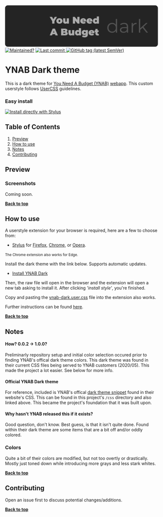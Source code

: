 <p align="left">
  <img width=580px src="img/ynab-dark-logo.svg">
  <br>
  <a style="display: inline-block" href="https://github.com/obscuredetour/ynab-dark/">
    <img alt="Maintained?" src="https://img.shields.io/maintenance/yes/2020.svg?colorB=%23144b6c">
  </a>
  <a href="https://github.com/obscuredetour/ynab-dark/commits/master">
    <img alt="Last commit" src="https://img.shields.io/github/last-commit/obscuredetour/ynab-dark.svg?colorB=%23144b6c">
  </a>
  <a href="https://github.com/obscuredetour/ynab-dark/tags">
    <img alt="GitHub tag (latest SemVer)" src="https://img.shields.io/github/tag/obscuredetour/ynab-dark.svg?color=%23144b6c&label=version">
  </a>
  
</p>

# YNAB Dark theme
This is a dark theme for [You Need A Budget (YNAB)](https://www.youneedabudget.com/)  [webapp](https://app.youneedabudget.com/). This custom userstyle follows [UserCSS](https://github.com/openstyles/stylus/wiki/UserCSS) guidelines.

### Easy install

[![Install directly with Stylus](https://img.shields.io/badge/Install%20directly%20with-Stylus-144b6c.svg)](https://github.com/obscuredetour/ynab-dark/raw/master/css/ynab-dark.user.css)

## Table of Contents

1. [Preview](#preview)
2. [How to use](#how-to-use)
3. [Notes](#notes)
4. [Contributing](#contributing)

## Preview

### Screenshots

Coming soon.
<!-- ![Name](img/ss-name.png) -->

**[Back to top](#table-of-contents)**

## How to use

A userstyle extension for your browser is required, here are a few to choose from:

- [Stylus](https://github.com/openstyles/stylus) for [Firefox](https://addons.mozilla.org/en-US/firefox/addon/styl-us/), [Chrome](https://chrome.google.com/webstore/detail/stylus/clngdbkpkpeebahjckkjfobafhncgmne?hl=en), or [Opera](https://addons.opera.com/en-gb/extensions/details/stylus/).

<small>The Chrome extension also works for Edge.</small>

Install the dark theme with the link below. Supports automatic updates.

- [Install YNAB Dark](https://github.com/obscuredetour/ynab-dark/raw/master/ynab-dark.user.css)

Then, the raw file will open in the browser and the extension will open a new tab asking to install it. After clicking *'install style'*, you're finished.

Copy and pasting the [ynab-dark.user.css](https://github.com/obscuredetour/ynab-dark/raw/master/css/ynab-dark.user.css) file into the extension also works.

Further instructions can be found [here](https://github.com/openstyles/stylus/wiki/UserCSS#usercss-file).

**[Back to top](#table-of-contents)**

## Notes

#### How? 0.0.2 -> 1.0.0?
Preliminarly repository setup and initial color selection occured prior to finding YNAB's offical dark theme colors. This dark theme was found in their current CSS files being served to YNAB customers (2020/05). This made the project a lot easier. See below for more info.

#### Official YNAB Dark theme
For reference, included is YNAB's offical [dark theme snippet](css/ynab-dark-official.css) found in their website's CSS. This can be found in this project's `/css` directory and also linked above. This became the project's foundation that it was built upon.

#### Why hasn't YNAB released this if it exists?
Good question, don't know. Best guess, is that it isn't quite done. Found within their dark theme are some items that are  a bit off and/or oddly colored.

### Colors
Quite a bit of their colors are modified, but not too overtly or drastically. Mostly just toned down while introducing more grays and less stark whites.

**[Back to top](#table-of-contents)**

## Contributing

Open an issue first to discuss potential changes/additions.

**[Back to top](#table-of-contents)**
